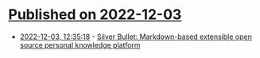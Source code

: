 # [Published on 2022-12-03](index.md)

* [2022-12-03, 12:35:18](https://news.ycombinator.com/item?id=33843009) - [Silver Bullet: Markdown-based extensible open source personal knowledge platform](https://silverbullet.md/)
